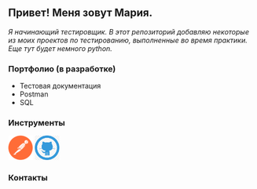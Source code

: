 ## Привет! Меня зовут Мария.
_Я начинающий тестировщик.
В этот репозиторий добавляю некоторые из моих проектов по тестированию, выполненные во время практики.
Еще тут будет немного python._ 

### Портфолио (в разработке)
- Тестовая документация
  <!-- * [Тест-кейсы](https://) -->
   <!--* [Чек-листы](https://) -->
   <!--* [Баг-репорты](https://) -->
   <!--* [Майнд-карты](https://) -->
- Postman 
   <!--* [API Работа в России](https://) -->
- SQL
   <!--* [База инфопродуктов](https://) -->

### Инструменты
 [<img src="https://github.com/MashaBurger/MashaBurger/blob/main/images/Postman.png" alt="Postman" width="50" height="50" />](https://www.postman.com/)
 [<img src="https://github.com/MashaBurger/MashaBurger/blob/main/images/GitHub.png" alt="GitHub" width="50" height="50" />](https://github.com/)
 
### Контакты
